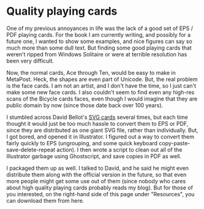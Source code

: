 Quality playing cards
=====================
One of my previous annoyances in life was the lack of a good set of EPS / PDF playing cards.  For the book I am currently writing, and possibly for a future one, I wanted to show some examples, and nice figures can say so much more than some dull text.  But finding some good playing cards that weren't ripped from Windows Solitaire or were at terrible resolution has been very difficult.

Now, the normal cards, Ace through Ten, would be easy to make in MetaPost.  Heck, the shapes are even part of Unicode.  But, the real problem is the face cards.  I am not an artist, and I don't have the time, so I just can't make some new face cards.  I also couldn't seem to find even any high-res scans of the Bicycle cards faces, even though I would imagine that they are public domain by now (since those date back over 100 years).

I stumbled across David Bellot's <a href="http://david.bellot.free.fr/svg-cards/">SVG cards</a> several times, but each time thought it would just be too much hassle to convert them to EPS or PDF, since they are distributed as one giant SVG file, rather than individually.  But, I got bored, and opened it in Illustrator.  I figured out a way to convert them fairly quickly to EPS (ungrouping, and some quick keyboard copy-paste-save-delete-repeat action).  I then wrote a script to clean out all of the Illustrator garbage using Ghostscript, and save copies in PDF as well.

I packaged them up as well.  I talked to David, and he said he might even distribute them along with the official version in the future, so that even more people might get some use out of them (since nobody who cares about high quality playing cards probably reads my blog).  But for those of you interested, on the right-hand side of this page under "Resources", you can download them from here.